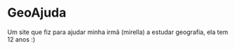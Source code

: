 # GeoAjuda
Um site que fiz para ajudar minha irmã (mirella) a estudar geografia, ela tem 12 anos :)
